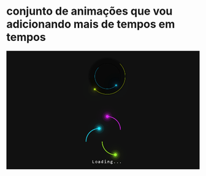 <h1>conjunto de animações que vou adicionando mais de tempos em tempos</h1>
<img src="Animação.gif" alt="">
